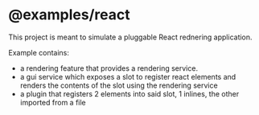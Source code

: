 # @examples/react

This project is meant to simulate a pluggable React rednering application.

Example contains:

- a rendering feature that provides a rendering service.
- a gui service which exposes a slot to register react elements and renders the contents of the slot using the rendering service
- a plugin that registers 2 elements into said slot, 1 inlines, the other imported from a file
